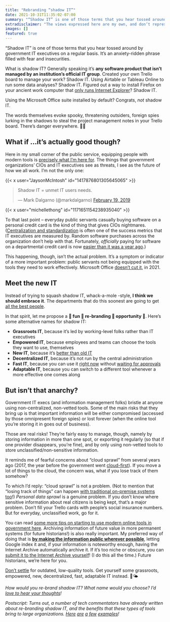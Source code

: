 ```yaml
---
title: "Rebranding “shadow IT”"
date: 2021-10-31T11:35:02-07:00
summary: "“Shadow IT” is one of those terms that you hear tossed around by government IT executives on a regular basis. It’s an anxiety-ridden phrase filled with fear and insecurities. Public servants using shadow IT isn’t the actual problem, though – instead, it’s a symptom that people aren’t being equipped with the tools they need to work effectively. I think we should embrace shadow IT instead of trying to squash it. Here are some fun re-branding efforts to help with that. "
extradisclaimer: "The views expressed here are my own, and don’t represent the opinions of my team or my employer."
images: []
featured: true
---
```


“Shadow IT” is one of those terms that you hear tossed around by government IT executives on a regular basis. It’s an anxiety-ridden phrase filled with fear and insecurities. 

What is shadow IT? Generally speaking it’s **any software product that isn’t managed by an institution’s official IT group**. Created your own Trello board to manage your work? Shadow IT. Using Airtable or Tableau Online to run some data analyses? Shadow IT. Figured out a way to install Firefox on your ancient work computer that [only runs Internet Explorer](https://twitter.com/seansworkcomput/status/1078304497489764357)? Shadow IT.

Using the Microsoft Office suite installed by default? Congrats, _not_ shadow IT.

The words themselves evoke spooky, threatening outsiders, foreign spies lurking in the shadows to steal the project management notes in your Trello board. There’s danger everywhere. 🕵️‍♂️

## What if ...it’s actually good though?

Here in my small corner of the public service, equipping people with modern tools is [precisely what I’m here for](/2020/12/27/tools-that-work/). The things that government organizations’ CIOs and IT executives see as threats, I see as the future of how we all work. I’m not the only one:

{{< x user="JaysonMcIntosh" id="1417876801305645065" >}}

<blockquote class="twitter-tweet"><p lang="en" dir="ltr">Shadow IT = unmet IT users needs.</p>— Mark Dalgarno (@markdalgarno) <a href="https://twitter.com/markdalgarno/status/1097828217988239361?ref_src=twsrc%5Etfw" target="_blank">February 19, 2019</a></blockquote>

{{< x user="michellethong" id="1171651154238935040" >}}

To that last point – everyday public servants casually buying software on a personal credit card is the kind of thing that gives CIOs nightmares. ([Centralization and standardization](/2020/02/04/perils-of-standardization/) is often one of the success metrics that IT executives are measured by. Random software purchases across the organization don’t help with that. Fortunately, _officially_ paying for software on a departmental credit card is now [easier than it was a year ago](/2021/07/11/paying-for-low-cost-cloud-services-on-a-departmental-credit-card/).) 

This happening, though, isn’t the actual problem. It’s a symptom or indicator of a more important problem: public servants not being equipped with the tools they need to work effectively. Microsoft Office [doesn’t cut it](https://twitter.com/mheadd/status/1313092232296177665), in 2021.

## Meet the new IT

Instead of trying to squash shadow IT, whack-a-mole -style, **I think we should embrace it**. The departments that do this soonest are going to get [all the best people](/2020/12/27/tools-that-work/). 

In that spirit, let me propose a **🎉 fun 🎉 re-branding 🎉 opportunity 🎉**. Here’s some alternative names for shadow IT:

* **Grassroots IT**, because it’s led by working-level folks rather than IT executives
* **Empowered IT**, because employees and teams can choose the tools they want to use, themselves
* **New IT**, because it’s [better than old IT](/2021/01/12/onerous-levels-of-oversight/)
* **Decentralized IT**, because it’s not run by the central administration
* **Fast IT**, because you can use it [right now](/2020/09/16/fake-cots-and-the-one-day-rule/) without [waiting for approvals](/2020/06/02/blockers-versus-enablers/)
* **Adaptable IT**, because you can switch to a different tool whenever a more effective one comes along

## But isn’t that anarchy?

Government IT execs (and information management folks) bristle at anyone using non-centralized, non-vetted tools. Some of the main risks that they bring up is that important information will be either compromised (accessed by those omnipresent foreign spies) or lost forever (when the online tool you’re storing it in goes out of business).

Those are real risks! They’re fairly easy to manage, though, namely by storing information in more than one spot, or exporting it regularly (so that if one provider disappears, you’re fine), and by only using non-vetted tools to store unclassified/non-sensitive information. 

It reminds me of fearful concerns about “cloud sprawl” from several years ago (2017, the year before the government went [cloud-first](https://www.canada.ca/en/government/system/digital-government/digital-government-innovations/cloud-services/government-canada-cloud-adoption-strategy.html#toc6)). If you move a lot of things to the cloud, the concern was, what if you lose track of them somehow? 

To which I’d reply: “cloud sprawl” is not a problem. (Not to mention that “losing track of things” can happen [with traditional on-premise systems too](https://www.theregister.com/2001/04/12/missing_novell_server_discovered_after/)!) _Personal data sprawl_ is a genuine problem. If you don’t know where sensitive information about real citizens is being kept, that’s a major problem. Don’t fill your Trello cards with people’s social insurance numbers. But for everyday, unclassified work, go for it. 

You can read [some more tips on starting to use modern online tools in government here](https://shoulditbeblockedinmydepartment.ca/). Archiving information of future value in more permanent systems (for future historians!) is also really important. My preferred way of doing that is **[by making the information public wherever possible](/2021/10/24/if-its-not-public-does-it-even-matter/)**, letting Google index it and, if your information is noteworthy enough, having the Internet Archive automatically archive it. If it’s too niche or obscure, you can [submit it to the Internet Archive yourself](https://web.archive.org/save)! (I do this all the time.) Future historians, we’re here for you. 

[Don’t settle](/2020/05/20/the-cycle-of-bad-government-software/) for outdated, low-quality tools. Get yourself some grassroots, empowered, new, decentralized, fast, adaptable IT instead. 🌻🌤

_How would you re-brand shadow IT? What name would you choose? I’d [love to hear your thoughts](https://twitter.com/sboots)!_

<p><em>Postscript: Turns out, a number of tech commentators have already written about re-branding shadow IT,&nbsp;and the benefits that  these types of tools bring to large organizations. <a href="https://www.forbes.com/sites/centurylink/2015/05/04/why-cios-should-be-happy-about-shadow-it/" target="_blank">Here</a> <a href="https://www.cmswire.com/digital-workplace/bringing-shadow-it-into-the-light/" target="_blank">are</a> <a href="https://cxounplugged.com/2017/02/distributed-it-shadow-it-rebranded/" target="_blank">a</a> <a href="https://www.theregister.com/2016/11/21/its_not_shadow_it_its_selfstarting_it/" target="_blank">few</a> <a href="https://www.reworked.co/digital-workplace/why-shadow-it-is-your-best-friend-in-the-digital-workplace/" target="_blank">examples</a>!</em></p>
